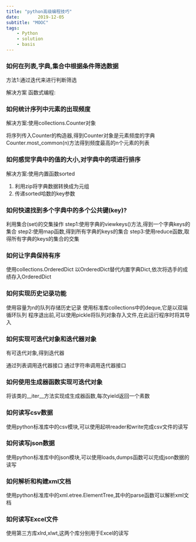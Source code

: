 ```yaml
---
title: "python高级编程技巧"
date:       2019-12-05
subtitle: "MOOC"
tags:
	- Python
	- solution
	- basis
---
```

  
  
### 如何在列表,字典,集合中根据条件筛选数据 

方法1:通过迭代来进行判断筛选

解决方案
函数式编程:

### 如何统计序列中元素的出现频度

解决方案:使用collections.Counter对象

将序列传入Counter的构造器,得到Counter对象是元素频度的字典
Counter.most_common(n)方法得到频度最高的n个元素的列表

### 如何感觉字典中的值的大小,对字典中的项进行排序

解决方案:使用内置函数sorted
1. 利用zip将字典数据转换成为元组
2. 传递sorted哈数的key参数

### 如何快速找到多个字典中的多个公共键(key)?

利用集合(set)的交集操作
step1:使用字典的viewkeys()方法,得到一个字典keys的集合
step2:使用map函数,得到所有字典的keys的集合
step3:使用reduce函数,取得所有字典的keys的集合的交集

### 如何让字典保持有序

使用collections.OrderedDict
以OrderedDict替代内置字典Dict,依次将选手的成绩存入OrderedDict

### 如何实现历史记录功能

使用容量为n的队列存储历史记录
使用标准库collections中的deque,它是以双端循环队列
程序退出前,可以使用pickle将队列对象存入文件,在此运行程序时将其导入

### 如何实现可迭代对象和迭代器对象
有可迭代对象,得到迭代器

通过列表调用迭代器接口
通过字符串调用迭代器接口


### 如何使用生成器函数实现可迭代对象

将该类的__iter__方法实现成生成器函数,每次yield返回一个素数


### 如何读写csv数据

使用python标准库中的csv模块,可以使用起哄reader和write完成csv文件的读写

### 如何读写json数据

使用python标准库中的json模块,可以使用loads,dumps函数可以完成json数据的读写

### 如何解析和构建xml文档

使用python标准库中的xml.etree.ElementTree,其中的parse函数可以解析xml文档



### 如何读写Excel文件

使用第三方库xlrd,xlwt,这两个库分别用于Excel的读写



